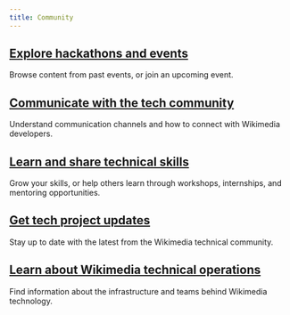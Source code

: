 ```yaml
---
title: Community
---
```

## [Explore hackathons and events](events.md)

Browse content from past events, or join an upcoming event.

## [Communicate with the tech community](communicate.md)

Understand communication channels and how to connect with Wikimedia developers.

## [Learn and share technical skills](grow.md)

Grow your skills, or help others learn through workshops, internships, and mentoring opportunities.

## [Get tech project updates](updates.md)

Stay up to date with the latest from the Wikimedia technical community.

## [Learn about Wikimedia technical operations](tech-ops.md)

Find information about the infrastructure and teams behind Wikimedia technology.
